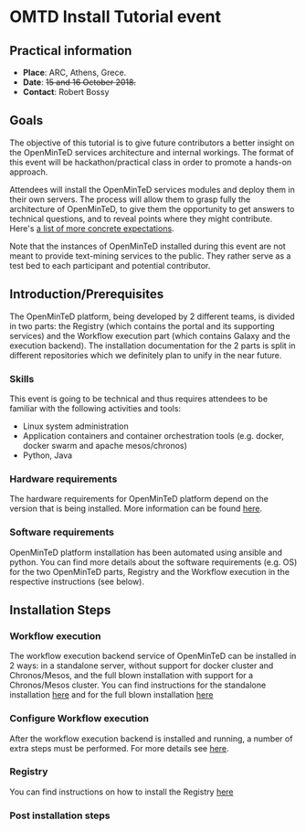 # OMTD Install Tutorial event

## Practical information

* **Place**: ARC, Athens, Grece.
* **Date**: ~~15 and 16 October 2018.~~
* **Contact**: Robert Bossy

## Goals

The objective of this tutorial is to give future contributors a better insight on the OpenMinTeD services architecture and internal workings. The format of this event will be hackathon/practical class in order to promote a hands-on approach.

Attendees will install the OpenMinTeD services modules and deploy them in their own servers. The process will allow them to grasp fully the architecture of OpenMinTeD, to give them the opportunity to get answers to technical questions, and to reveal points where they might contribute. Here's [a list of more concrete expectations](https://github.com/openminted/install-tutorial/blob/master/resources.md).

Note that the instances of OpenMinTeD installed during this event are not meant to provide text-mining services to the public. They rather serve as a test bed to each participant and potential contributor.


## Introduction/Prerequisites
The OpenMinTeD platform, being developed by 2 different teams, is divided in two parts: the Registry (which contains the portal and its supporting services) and the Workflow execution part (which contains Galaxy and the execution backend). The installation documentation for the 2 parts is split in different repositories which we definitely plan to unify in the near future.

### Skills

This event is going to be technical and thus requires attendees to be familiar with the following activities and tools:

* Linux system administration
* Application containers and container orchestration tools (e.g. docker, docker swarm and apache mesos/chronos)
* Python, Java

### Hardware requirements

The hardware requirements for OpenMinTeD platform depend on the version that is being installed. More information can be found  [here](https://github.com/openminted/install-tutorial/blob/master/hardware-requirements.md).

### Software requirements

OpenMinTeD platform installation has been automated using ansible and python.
You can find more details about the software requirements (e.g. OS) for the two OpenMinTeD parts, Registry and the 
Workflow execution in the respective instructions (see below).

## Installation Steps

### Workflow execution
The workflow execution backend service of OpenMinTeD can be installed in 2 ways: in a standalone server, without support for docker cluster and Chronos/Mesos, and the full blown installation with support for a Chronos/Mesos cluster. You can find instructions for the standalone installation [here](https://github.com/openminted/omtd-standalone-setup) and for the full blown installation [here](https://github.com/openminted/omtd-stack-setup/blob/master/docs/deployment_guide.md)

### Configure Workflow execution
After the workflow execution backend is installed and running, a number of extra steps must be performed. 
For more details see [here](https://github.com/openminted/install-tutorial/blob/master/workflows/post-install-workflows.md).

### Registry
You can find instructions on how to install the Registry [here](https://github.com/openminted/install-tutorial/blob/master/registry/README.md)

### Post installation steps


